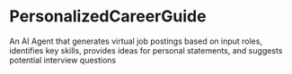# PersonalizedCareerGuide
An AI Agent that generates virtual job postings based on input roles, identifies key skills, provides ideas for personal statements, and suggests potential interview questions
